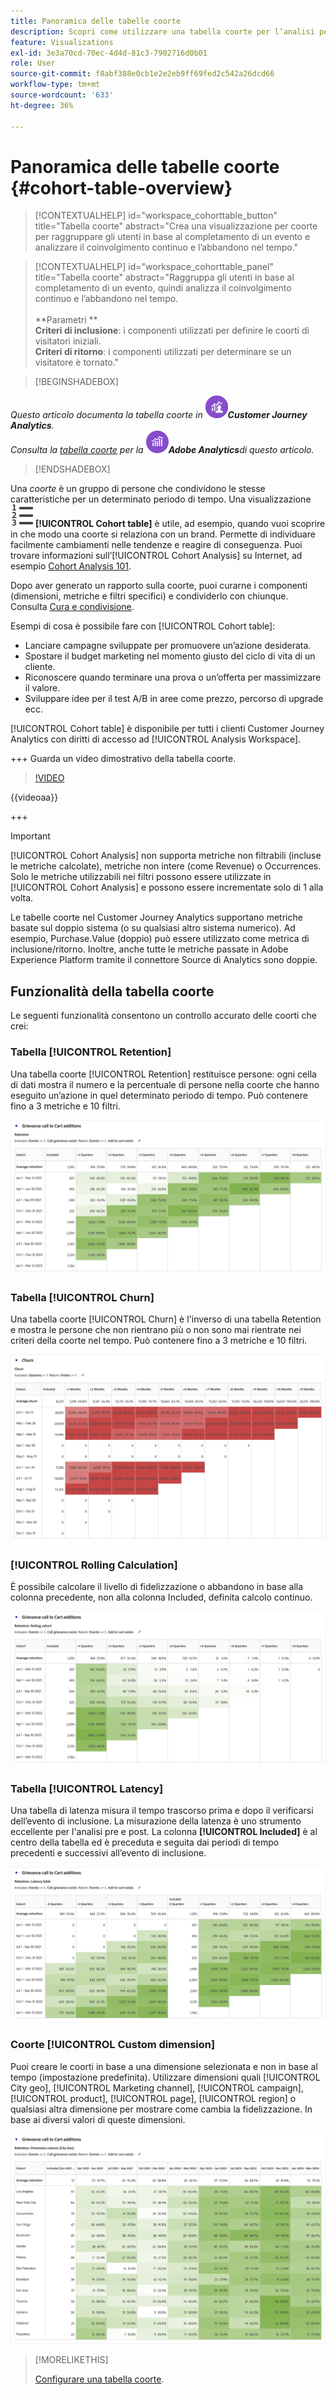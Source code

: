 ```yaml
---
title: Panoramica delle tabelle coorte
description: Scopri come utilizzare una tabella coorte per l’analisi per coorte in Analysis Workspace
feature: Visualizations
exl-id: 3e3a70cd-70ec-4d4d-81c3-7902716d0b01
role: User
source-git-commit: f8abf388e0cb1e2e2eb9ff69fed2c542a26dcd66
workflow-type: tm+mt
source-wordcount: '633'
ht-degree: 36%

---
```


# Panoramica delle tabelle coorte {#cohort-table-overview}

<!-- markdownlint-disable MD034 -->

>[!CONTEXTUALHELP]
>id="workspace_cohorttable_button"
>title="Tabella coorte"
>abstract="Crea una visualizzazione per coorte per raggruppare gli utenti in base al completamento di un evento e analizzare il coinvolgimento continuo e l’abbandono nel tempo."

<!-- markdownlint-enable MD034 -->

<!-- markdownlint-disable MD034 -->

>[!CONTEXTUALHELP]
>id="workspace_cohorttable_panel"
>title="Tabella coorte"
>abstract="Raggruppa gli utenti in base al completamento di un evento, quindi analizza il coinvolgimento continuo e l’abbandono nel tempo.<br/><br/>**Parametri **<br/>**Criteri di inclusione**: i componenti utilizzati per definire le coorti di visitatori iniziali.<br/>**Criteri di ritorno**: i componenti utilizzati per determinare se un visitatore è tornato."

<!-- markdownlint-enable MD034 -->


>[!BEGINSHADEBOX]

*Questo articolo documenta la tabella coorte in ![CustomerJourneyAnalytics](/help/assets/icons/CustomerJourneyAnalytics.svg)**Customer Journey Analytics**.<br/>Consulta la [tabella coorte](https://experienceleague.adobe.com/en/docs/analytics/analyze/analysis-workspace/visualizations/cohort-table/cohort-analysis) per la ![versione di Adobe Analytics](/help/assets/icons/AdobeAnalytics.svg)**Adobe Analytics**di questo articolo.*

>[!ENDSHADEBOX]


Una *coorte* è un gruppo di persone che condividono le stesse caratteristiche per un determinato periodo di tempo. Una visualizzazione ![TextNumbered](/help/assets/icons/TextNumbered.svg) **[!UICONTROL Cohort table]** è utile, ad esempio, quando vuoi scoprire in che modo una coorte si relaziona con un brand. Permette di individuare facilmente cambiamenti nelle tendenze e reagire di conseguenza. Puoi trovare informazioni sull’[!UICONTROL Cohort Analysis] su Internet, ad esempio [Cohort Analysis 101](https://it.wikipedia.org/wiki/Analisi_di_coorte).

Dopo aver generato un rapporto sulla coorte, puoi curarne i componenti (dimensioni, metriche e filtri specifici) e condividerlo con chiunque. Consulta [Cura e condivisione](/help/analysis-workspace/curate-share/curate.md).

Esempi di cosa è possibile fare con [!UICONTROL Cohort table]:

* Lanciare campagne sviluppate per promuovere un’azione desiderata.
* Spostare il budget marketing nel momento giusto del ciclo di vita di un cliente.
* Riconoscere quando terminare una prova o un’offerta per massimizzare il valore.
* Sviluppare idee per il test A/B in aree come prezzo, percorso di upgrade ecc.

[!UICONTROL Cohort table] è disponibile per tutti i clienti Customer Journey Analytics con diritti di accesso ad [!UICONTROL Analysis Workspace].

+++ Guarda un video dimostrativo della tabella coorte.

>[!VIDEO](https://video.tv.adobe.com/v/23990/?quality=12)

{{videoaa}}

+++

>[!IMPORTANT]
>
>[!UICONTROL Cohort Analysis] non supporta metriche non filtrabili (incluse le metriche calcolate), metriche non intere (come Revenue) o Occurrences. Solo le metriche utilizzabili nei filtri possono essere utilizzate in [!UICONTROL Cohort Analysis] e possono essere incrementate solo di 1 alla volta.

Le tabelle coorte nel Customer Journey Analytics supportano metriche basate sul doppio sistema (o su qualsiasi altro sistema numerico). Ad esempio, Purchase.Value (doppio) può essere utilizzato come metrica di inclusione/ritorno. Inoltre, anche tutte le metriche passate in Adobe Experience Platform tramite il connettore Source di Analytics sono doppie.

## Funzionalità della tabella coorte

Le seguenti funzionalità consentono un controllo accurato delle coorti che crei:

### Tabella [!UICONTROL Retention]

Una tabella coorte [!UICONTROL Retention] restituisce persone: ogni cella di dati mostra il numero e la percentuale di persone nella coorte che hanno eseguito un’azione in quel determinato periodo di tempo. Può contenere fino a 3 metriche e 10 filtri.

![Un report di coorte Rention che mostra le unità e la percentuale di persone nella coorte.](assets/retention-report.png)

### Tabella [!UICONTROL Churn]

Una tabella coorte [!UICONTROL Churn] è l&#39;inverso di una tabella Retention e mostra le persone che non rientrano più o non sono mai rientrate nei criteri della coorte nel tempo. Può contenere fino a 3 metriche e 10 filtri.

![Una tabella Churn (Abbandono) che mostra le unità e la percentuale di persone che non soddisfano i criteri di ritorno per una coorte.](assets/churn-report.png)

### [!UICONTROL Rolling Calculation]

È possibile calcolare il livello di fidelizzazione o abbandono in base alla colonna precedente, non alla colonna Included, definita calcolo continuo.

![Un report di conservazione per coorte che mostra i calcoli basati su una colonna di dati precedente.](assets/retention-report-rolling.png)

### Tabella [!UICONTROL Latency]

Una tabella di latenza misura il tempo trascorso prima e dopo il verificarsi dell’evento di inclusione. La misurazione della latenza è uno strumento eccellente per l&#39;analisi pre e post. La colonna **[!UICONTROL Included]** è al centro della tabella ed è preceduta e seguita dai periodi di tempo precedenti e successivi all’evento di inclusione.

![Un report di coorte che mostra il tempo trascorso prima e dopo un evento.](assets/retention-report-latency.png)

### Coorte [!UICONTROL Custom dimension]

Puoi creare le coorti in base a una dimensione selezionata e non in base al tempo (impostazione predefinita). Utilizzare dimensioni quali [!UICONTROL City geo], [!UICONTROL Marketing channel], [!UICONTROL campaign], [!UICONTROL product], [!UICONTROL page], [!UICONTROL region] o qualsiasi altra dimensione per mostrare come cambia la fidelizzazione. In base ai diversi valori di queste dimensioni.

![Un report coorte che mostra un report personalizzato con le dimensioni selezionate non la coorte basata sul tempo predefinita.](assets/retention-dimensions.png)

>[!MORELIKETHIS]
>
>[Configurare una tabella coorte](/help/analysis-workspace/visualizations/cohort-table/t-cohort.md).
>

